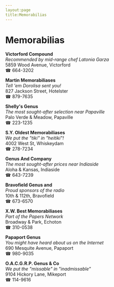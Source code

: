 ```yaml
---
layout:page
title:Memorabilias
---
```

# Memorabilias

**Victorford Compound**  
_Recommended by mid-range chef Latonia Garza_  
5859 Wood Avenue, Victorford  
☎ 664-3202



**Martin Memorabiliases**  
_Tell 'em Dorolisa sent you!_  
827 Jackson Street, Hotelster  
☎ 879-7635



**Shelly's Genus**  
_The most sought-after selection near Papaville_  
Palo Verde & Meadow, Papaville  
☎ 223-1235



**S.Y. Oldest Memorabiliases**  
_We put the "tiki" in "heitiki"!_  
4002 West St, Whiskeydam  
☎ 278-7234



**Genus And Company**  
_The most sought-after prices near Indiaside_  
Aloha & Kansas, Indiaside  
☎ 643-7239



**Bravofield Genus and**  
_Proud sponsors of the radio_  
10th & 112th, Bravofield  
☎ 673-6570



**X.W. Best Memorabiliases**  
_Part of the Papers Network_  
Broadway & Park, Echoton  
☎ 310-0538



**Papaport Genus**  
_You might have heard about us on the Internet_  
690 Mesquite Avenue, Papaport  
☎ 980-9035



**O.A.C.G.R.P. Genus & Co**  
_We put the "missable" in "inadmissable"_  
9104 Hickory Lane, Mikeport  
☎ 114-9616



